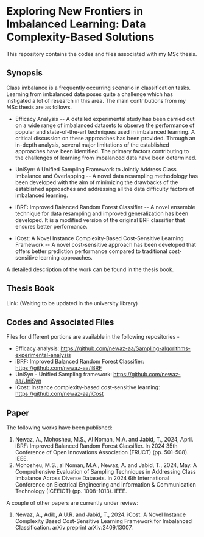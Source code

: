
# Exploring New Frontiers in Imbalanced Learning: Data Complexity-Based Solutions

This repository contains the codes and files associated with my MSc thesis.

## Synopsis

Class imbalance is a frequently occurring scenario in classification tasks. Learning from imbalanced data poses quite a challenge which has instigated a lot of research in this area. The main contributions from my MSc thesis are as follows.

* Efficacy Analysis -- A detailed experimental study has been carried out on a wide range of imbalanced datasets to observe the performance of popular and state-of-the-art techniques used in imbalanced learning. A critical discussion on these approaches has been provided. Through an in-depth analysis, several major limitations of the established approaches have been identified. The primary factors contributing to the challenges of learning from imbalanced data have been determined.

* UniSyn: A Unified Sampling Framework to Jointly Address Class Imbalance and Overlapping -- A novel data resampling methodology has been developed with the aim of minimizing the drawbacks of the established approaches and addressing all the data difficulty factors of imbalanced learning.

* iBRF: Improved Balanced Random Forest Classifier -- A novel ensemble technique for data resampling and improved generalization has been developed. It is a modified version of the original BRF classifier that ensures better performance.

* iCost: A Novel Instance Complexity-Based Cost-Sensitive Learning Framework -- A novel cost-sensitive approach has been developed that offers better prediction performance compared to traditional cost-sensitive learning approaches.

A detailed description of the work can be found in the thesis book. 

## Thesis Book
Link: (Waiting to be updated in the university library) 

## Codes and Associated Files

Files for different portions are available in the following repositories -
* Efficacy analysis: https://github.com/newaz-aa/Sampling-algorithms-experimental-analysis
* iBRF: Improved Balanced Random Forest Classifier: https://github.com/newaz-aa/iBRF
* UniSyn - Unified Sampling framework: https://github.com/newaz-aa/UniSyn
* iCost: Instance complexity-based cost-sensitive learning: https://github.com/newaz-aa/iCost
## Paper

The following works have been published:

1. Newaz, A., Mohosheu, M.S., Al Noman, M.A. and Jabid, T., 2024, April. iBRF: Improved Balanced Random Forest Classifier. In 2024 35th Conference of Open Innovations Association (FRUCT) (pp. 501-508). IEEE.
2. Mohosheu, M.S., al Noman, M.A., Newaz, A. and Jabid, T., 2024, May. A Comprehensive Evaluation of Sampling Techniques in Addressing Class Imbalance Across Diverse Datasets. In 2024 6th International Conference on Electrical Engineering and Information & Communication Technology (ICEEICT) (pp. 1008-1013). IEEE.

A couple of other papers are currently under review:
1. Newaz, A., Adib, A.U.R. and Jabid, T., 2024. iCost: A Novel Instance Complexity Based Cost-Sensitive Learning Framework for Imbalanced Classification. arXiv preprint arXiv:2409.13007.
